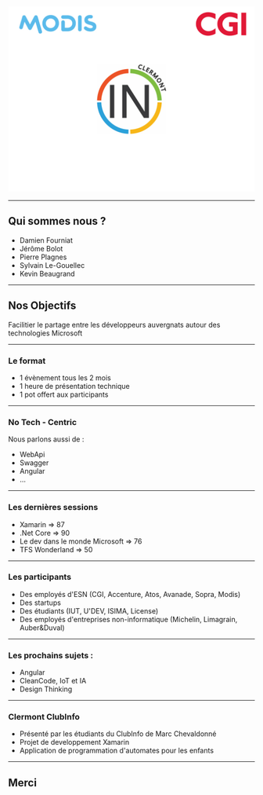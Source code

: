 
![Logo](background.png)

---

## Qui sommes nous ? 

* Damien Fourniat
* Jérôme Bolot 
* Pierre Plagnes
* Sylvain Le-Gouellec
* Kevin Beaugrand

---

## Nos Objectifs 

Facilitier le partage entre les développeurs auvergnats autour des technologies Microsoft

---

### Le format

* 1 évènement tous les 2 mois
* 1 heure de présentation technique
* 1 pot offert aux participants

--- 

### No Tech - Centric 

Nous parlons aussi de :

* WebApi
* Swagger
* Angular
* ... 

---

### Les dernières sessions 

* Xamarin => 87
* .Net Core => 90
* Le dev dans le monde Microsoft => 76
* TFS Wonderland => 50

--- 

### Les participants 

* Des employés d'ESN (CGI, Accenture, Atos, Avanade, Sopra, Modis)
* Des startups
* Des étudiants (IUT, U'DEV, ISIMA, License)
* Des employés d'entreprises non-informatique (Michelin, Limagrain, Auber&Duval)

--- 

### Les prochains sujets : 

* Angular
* CleanCode, IoT et IA
* Design Thinking

---

### Clermont ClubInfo

* Présenté par les étudiants du ClubInfo de Marc Chevaldonné
* Projet de developpement Xamarin
* Application de programmation d'automates pour les enfants

---

## Merci

